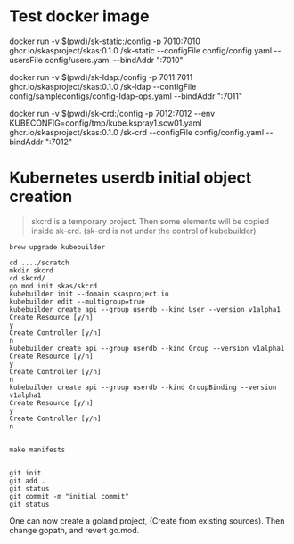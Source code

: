 
# Test docker image

docker run -v $(pwd)/sk-static:/config -p 7010:7010 ghcr.io/skasproject/skas:0.1.0 /sk-static --configFile config/config.yaml --usersFile config/users.yaml --bindAddr ":7010"

docker run -v $(pwd)/sk-ldap:/config -p 7011:7011 ghcr.io/skasproject/skas:0.1.0 /sk-ldap --configFile config/sampleconfigs/config-ldap-ops.yaml  --bindAddr ":7011"

docker run -v $(pwd)/sk-crd:/config -p 7012:7012 --env KUBECONFIG=config/tmp/kube.kspray1.scw01.yaml ghcr.io/skasproject/skas:0.1.0 /sk-crd --configFile config/config.yaml  --bindAddr ":7012"



# Kubernetes userdb initial object creation

> skcrd is a temporary project. Then some elements will be copied inside sk-crd. (sk-crd is not under the control of kubebuilder)

```
brew upgrade kubebuilder

cd ..../scratch
mkdir skcrd
cd skcrd/
go mod init skas/skcrd
kubebuilder init --domain skasproject.io
kubebuilder edit --multigroup=true
kubebuilder create api --group userdb --kind User --version v1alpha1
Create Resource [y/n]
y
Create Controller [y/n]
n
kubebuilder create api --group userdb --kind Group --version v1alpha1
Create Resource [y/n]
y
Create Controller [y/n]
n
kubebuilder create api --group userdb --kind GroupBinding --version v1alpha1
Create Resource [y/n]
y
Create Controller [y/n]
n


make manifests


git init
git add .
git status
git commit -m "initial commit"
git status

```

One can now create a goland project, (Create from existing sources). Then change gopath, and revert go.mod.
